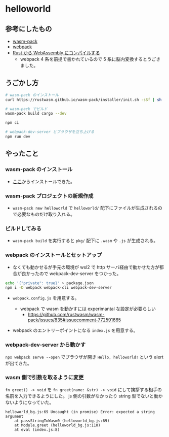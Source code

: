 # helloworld

## 参考にしたもの

- [wasm-pack](https://rustwasm.github.io/docs/wasm-pack/introduction.html)
- [webpack](https://webpack.js.org/)
- [Rust から WebAssembly にコンパイルする](https://developer.mozilla.org/ja/docs/WebAssembly/Rust_to_wasm)
  - webpack 4 系を前提で書かれているので 5 系に脳内変換するとうごきました。

## うごかし方

```bash
# wasm-pack のインストール
curl https://rustwasm.github.io/wasm-pack/installer/init.sh -sSf | sh

# wasm-pack でビルド
wasm-pack build cargo --dev

npm ci

# webpack-dev-server とブラウザを立ち上げる
npm run dev
```

## やったこと

### wasm-pack のインストール

- [ここ](https://rustwasm.github.io/wasm-pack/installer/)からインストールできた。

### wasm-pack プロジェクトの新規作成

- `wasm-pack new helloworld` で `helloworld/` 配下にファイルが生成されるので必要なものだけ取り入れる。

### ビルドしてみる

- `wasm-pack build` を実行すると `pkg/` 配下に `.wasm` や `.js` が生成される。

### webpack のインストールとセットアップ

- なくても動かせるが手元の環境が wsl2 で http サーバ経由で動かせた方が都合が良かったので webpack-dev-server をつかった。

```bash
echo '{"private": true}' > package.json
npm i -D webpack webpack-cli webpack-dev-server
```

- `webpack.config.js` を用意する。
  - webpack で wasm を動かすには experimantal な設定が必要らしい
    - https://github.com/rustwasm/wasm-pack/issues/835#issuecomment-772591665

- webpack のエントリーポイントになる `index.js` を用意する。

### webpack-dev-server から動かす

`npx webpack serve --open` でブラウザが開き `Hello, helloworld!` という alert が出てきた。

### wasm 側で引数を取るように変更

`fn greet() -> void` を `fn greet(name: &str) -> void` にして挨拶する相手の名前を入力できるようにした。
js 側の引数がなかったり string 型でないと動かないようになっていた。

```
helloworld_bg.js:69 Uncaught (in promise) Error: expected a string argument
    at passStringToWasm0 (helloworld_bg.js:69)
    at Module.greet (helloworld_bg.js:110)
    at eval (index.js:8)
```
